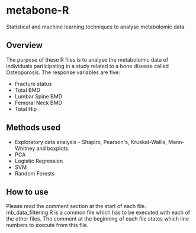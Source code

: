 # metabone-R

Statistical and machine learning techniques to analyse metabolomic data.

## Overview

The purpose of these R files is to analyse the metabolomic data of individuals participating in a study related to a bone disease called Osteoporosis. The response variables are five: 

* Fracture status
* Total BMD
* Lumbar Spine BMD
* Femoral Neck BMD
* Total Hip

## Methods used

* Exploratory data analysis - Shapiro, Pearson's, Kruskal-Wallis, Mann-Whitney and boxplots.
* PCA
* Logistic Regression
* SVM
* Random Forests

## How to use
Please read the comment section at the start of each file. mb_data_filtering.R is a common file which has to be executed with each of the other files. The comment at the beginning of each file states which line numbers to execute from this file.
